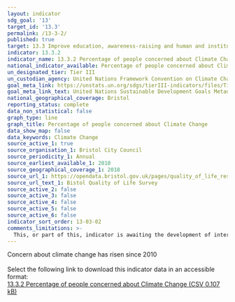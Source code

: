 ```yaml
---
layout: indicator
sdg_goal: '13'
target_id: '13.3'
permalink: /13-3-2/
published: true
target: 13.3 Improve education, awareness-raising and human and institutional capacity on climate change mitigation, adaptation, impact reduction and early warning
indicator: 13.3.2
indicator_name: 13.3.2 Percentage of people concerned about Climate Change
national_indicator_available: Percentage of people concerned about Climate Change
un_designated_tier: Tier III
un_custodian_agency: United Nations Framework Convention on Climate Change (UNFCCC), United Nations Educational, Scientific and Cultural Organization - Institute for Statistics (UNESCO-UIS)
goal_meta_link: https://unstats.un.org/sdgs/tierIII-indicators/files/Tier3-13-03-02.pdf
goal_meta_link_text: United Nations Sustainable Development Goals Metadata (PDF 4.0 MB)
national_geographical_coverage: Bristol
reporting_status: complete
data_non_statistical: false
graph_type: line
graph_title: Percentage of people concerned about Climate Change
data_show_map: false
data_keywords: Climate Change
source_active_1: true
source_organisation_1: Bristol City Council
source_periodicity_1: Annual
source_earliest_available_1: 2010
source_geographical_coverage_1: 2018
source_url_1: https://opendata.bristol.gov.uk/pages/quality_of_life_results_201819/bristol-trend-view#bristol-trend-view
source_url_text_1: Bistol Quality of Life Survey
source_active_2: false
source_active_3: false
source_active_4: false
source_active_5: false
source_active_6: false
indicator_sort_order: 13-03-02
comments_limitations: >-
  This, or part of this, indicator is awaiting the development of internationally established methodology and standards (classified by the UN as tier 3). Data follows the UN specification for this indicator. This indicator has been identified in collaboration with topic experts.
---
```

Concern about climate change has risen since 2010<br><br>Select the following link to download this indicator data in an accessible format:<br>[13.3.2 Percentage of people concerned about Climate Change (CSV 0.107 kB)](https://sdg-bristol.github.io/sdg-data-bristol/en/data/13-3-2.csv)